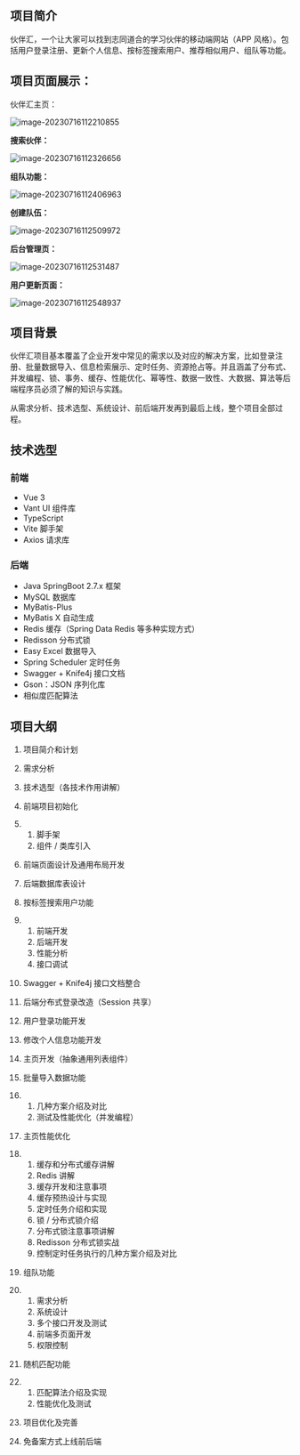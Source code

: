 ## 项目简介

 伙伴汇，一个让大家可以找到志同道合的学习伙伴的移动端网站（APP 风格）。包括用户登录注册、更新个人信息、按标签搜索用户、推荐相似用户、组队等功能。



## 项目页面展示：

伙伴汇主页：

![image-20230716112210855](https://alylmengbucket.oss-cn-nanjing.aliyuncs.com/pictures/202307161122978.png)



**搜索伙伴：**

![image-20230716112326656](https://alylmengbucket.oss-cn-nanjing.aliyuncs.com/pictures/202307161123695.png)

**组队功能：**

![image-20230716112406963](https://alylmengbucket.oss-cn-nanjing.aliyuncs.com/pictures/202307161124009.png)



**创建队伍：**

![image-20230716112509972](https://alylmengbucket.oss-cn-nanjing.aliyuncs.com/pictures/202307161125006.png)



**后台管理页：**

![image-20230716112531487](https://alylmengbucket.oss-cn-nanjing.aliyuncs.com/pictures/202307161125528.png)



**用户更新页面：**

![image-20230716112548937](https://alylmengbucket.oss-cn-nanjing.aliyuncs.com/pictures/202307161125979.png)



## 项目背景

伙伴汇项目基本覆盖了企业开发中常见的需求以及对应的解决方案，比如登录注册、批量数据导入、信息检索展示、定时任务、资源抢占等。并且涵盖了分布式、并发编程、锁、事务、缓存、性能优化、幂等性、数据一致性、大数据、算法等后端程序员必须了解的知识与实践。

从需求分析、技术选型、系统设计、前后端开发再到最后上线，整个项目全部过程。



## 技术选型

### 前端

- Vue 3
- Vant UI 组件库
- TypeScript
- Vite 脚手架
- Axios 请求库

### 后端

- Java SpringBoot 2.7.x 框架
- MySQL 数据库
- MyBatis-Plus
- MyBatis X 自动生成
- Redis 缓存（Spring Data Redis 等多种实现方式）
- Redisson 分布式锁
- Easy Excel 数据导入
- Spring Scheduler 定时任务
- Swagger + Knife4j 接口文档
- Gson：JSON 序列化库
- 相似度匹配算法





## 项目大纲

1. 项目简介和计划
2. 需求分析
3. 技术选型（各技术作用讲解）
4. 前端项目初始化 

1. 1. 脚手架
   2. 组件 / 类库引入

1. 前端页面设计及通用布局开发
2. 后端数据库表设计
3. 按标签搜索用户功能 

1. 1. 前端开发
   2. 后端开发
   3. 性能分析
   4. 接口调试

1. Swagger + Knife4j 接口文档整合
2. 后端分布式登录改造（Session 共享）
3. 用户登录功能开发
4. 修改个人信息功能开发
5. 主页开发（抽象通用列表组件）
6. 批量导入数据功能 

1. 1. 几种方案介绍及对比
   2. 测试及性能优化（并发编程）

1. 主页性能优化 

1. 1. 缓存和分布式缓存讲解
   2. Redis 讲解
   3. 缓存开发和注意事项
   4. 缓存预热设计与实现
   5. 定时任务介绍和实现
   6. 锁 / 分布式锁介绍
   7. 分布式锁注意事项讲解
   8. Redisson 分布式锁实战
   9. 控制定时任务执行的几种方案介绍及对比

1. 组队功能 

1. 1. 需求分析
   2. 系统设计
   3. 多个接口开发及测试
   4. 前端多页面开发
   5. 权限控制

1. 随机匹配功能 

1. 1. 匹配算法介绍及实现
   2. 性能优化及测试

1. 项目优化及完善
2. 免备案方式上线前后端











